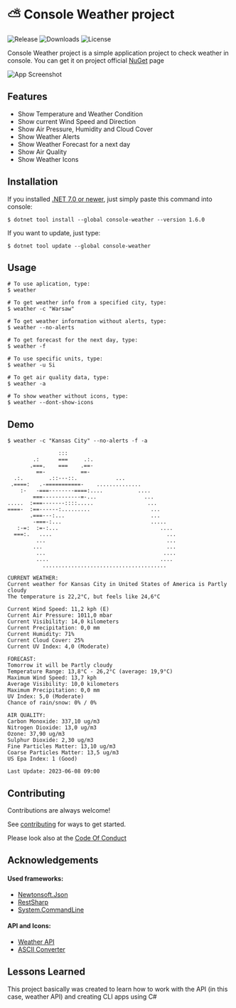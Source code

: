 # ⛅ Console Weather project


![Release](https://img.shields.io/github/v/release/pazurkota/console-weather?include_prereleases&style=for-the-badge&logo=github)
![Downloads](https://img.shields.io/nuget/dt/console-weather?style=for-the-badge&logo=nuget)
![License](https://img.shields.io/github/license/pazurkota/console-weather?style=for-the-badge)

Console Weather project is a simple application project to check weather in console. You can get it on project official [NuGet](https://www.nuget.org/packages/console-weather/) page



![App Screenshot](https://media.discordapp.net/attachments/973146682499956746/1109483472394911834/image.png?width=835&height=515)


## Features

- Show Temperature and Weather Condition
- Show current Wind Speed and Direction
- Show Air Pressure, Humidity and Cloud Cover
- Show Weather Alerts
- Show Weather Forecast for a next day
- Show Air Quality
- Show Weather Icons

## Installation

If you installed [.NET 7.0 or newer](https://dotnet.microsoft.com/en-us/download), just simply paste this command into console:
```console
$ dotnet tool install --global console-weather --version 1.6.0
```

If you want to update, just type:
```console
$ dotnet tool update --global console-weather
```
## Usage

```console
# To use aplication, type:
$ weather

# To get weather info from a specified city, type:
$ weather -c "Warsaw"

# To get weather information without alerts, type:
$ weather --no-alerts

# To get forecast for the next day, type:
$ weather -f

# To use specific units, type:
$ weather -u Si

# To get air quality data, type:
$ weather -a

# To show weather without icons, type:
$ weather --dont-show-icons
```


## Demo
```console
$ weather -c "Kansas City" --no-alerts -f -a

                :::
        .:      ===     .:.
       .===.    ===    .==-
         ==-           ==-
  .:.        .::---::.            ...
 .====:   .-===========-    ..............
    :-   -===--------====:....           ....
        ===------------=-...               ...
.....  :===-------::::.....                 ...
====-  :==------:.........                   ...
       .===---:...                           ...
        -===-:...                            .....
   :-=:  :=-:...                                ....
  ===:.   ....                                    ...
         ...                                      ...
        ...                                       ...
         ...                                     ....
         ....                                   ....
           .......................................

CURRENT WEATHER:
Current weather for Kansas City in United States of America is Partly cloudy
The temperature is 22,2°C, but feels like 24,6°C

Current Wind Speed: 11,2 kph (E)
Current Air Pressure: 1011,0 mbar
Current Visibility: 14,0 kilometers
Current Precipitation: 0,0 mm
Current Humidity: 71%
Current Cloud Cover: 25%
Current UV Index: 4,0 (Moderate)

FORECAST:
Tomorrow it will be Partly cloudy
Temperature Range: 13,8°C - 26,2°C (average: 19,9°C)
Maximum Wind Speed: 13,7 kph
Average Visibility: 10,0 kilometers
Maximum Precipitation: 0,0 mm
UV Index: 5,0 (Moderate)
Chance of rain/snow: 0% / 0%

AIR QUALITY:
Carbon Monoxide: 337,10 ug/m3
Nitrogen Dioxide: 13,0 ug/m3
Ozone: 37,90 ug/m3
Sulphur Dioxide: 2,30 ug/m3
Fine Particles Matter: 13,10 ug/m3
Coarse Particles Matter: 13,5 ug/m3
US Epa Index: 1 (Good)

Last Update: 2023-06-08 09:00
```
## Contributing

Contributions are always welcome!

See [contributing](https://github.com/pazurkota/console-weather/blob/master/CONTRIBUTING.md) for ways to get started.

Please look also at the [Code Of Conduct](https://github.com/pazurkota/console-weather/blob/master/CODE_OF_CONDUCT.md)


## Acknowledgements

#### Used frameworks:
- [Newtonsoft.Json](https://www.newtonsoft.com/json)
- [RestSharp](https://restsharp.dev)
- [System.CommandLine](https://learn.microsoft.com/en-us/dotnet/standard/commandline/)

#### API and Icons:
- [Weather API](https://www.weatherapi.com/)
- [ASCII Converter](https://ascii-generator.site)


## Lessons Learned

This project basically was created to learn how to work with the API (in this case, weather API) and creating CLI apps using C#
